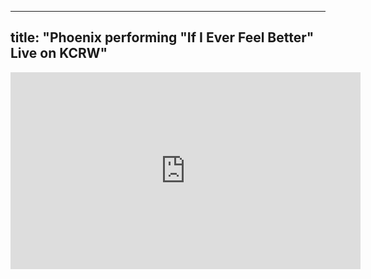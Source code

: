 
---
title: "Phoenix performing "If I Ever Feel Better" Live on KCRW"  
---

<iframe width="560" height="315" src="https://www.youtube.com/embed/6pYxCObj0d0" frameborder="0" allow="autoplay; encrypted-media" allowfullscreen></iframe>
